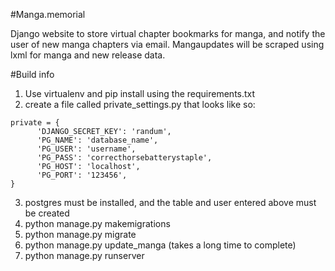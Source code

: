 #Manga.memorial

Django website to store virtual chapter bookmarks for manga, and notify the user of new manga chapters via email. Mangaupdates will be scraped using lxml for manga and new release data.

#Build info
1. Use virtualenv and pip install using the requirements.txt
2. create a file called private_settings.py that looks like so:
```
private = {
      'DJANGO_SECRET_KEY': 'randum',
      'PG_NAME': 'database_name',
      'PG_USER': 'username',
      'PG_PASS': 'correcthorsebatterystaple',
      'PG_HOST': 'localhost',
      'PG_PORT': '123456',
}
```
3. postgres must be installed, and the table and user entered above must be created 
4. python manage.py makemigrations
5. python manage.py migrate
6. python manage.py update_manga (takes a long time to complete)
7. python manage.py runserver
